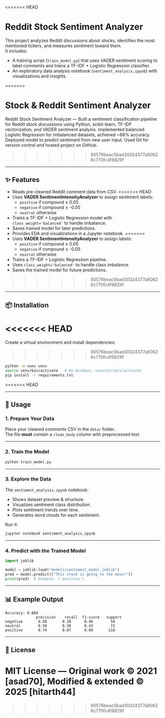 <<<<<<< HEAD
# Reddit Stock Sentiment Analyzer

This project analyzes Reddit discussions about stocks, identifies the most mentioned tickers, and measures sentiment toward them.  
It includes:

- A training script (`train_model.py`) that uses VADER sentiment scoring to label comments and trains a TF-IDF + Logistic Regression classifier.
- An exploratory data analysis notebook (`sentiment_analysis.ipynb`) with visualizations and insights.

=======
# Stock & Reddit Sentiment Analyzer

Reddit Stock Sentiment Analyzer — Built a sentiment classification pipeline for Reddit stock discussions using Python, scikit-learn, TF-IDF vectorization, and VADER sentiment analysis. Implemented balanced Logistic Regression for imbalanced datasets, achieved ~68% accuracy. Deployed model to predict sentiment from new user input. Used Git for version control and hosted project on GitHub.
>>>>>>> 90576beac0bad30324377a60626c770fc4f8829f
---

## ✨ Features

- Reads pre-cleaned Reddit comment data from CSV.
<<<<<<< HEAD
- Uses **VADER SentimentIntensityAnalyzer** to assign sentiment labels:
  - `positive` if compound ≥ 0.05
  - `negative` if compound ≤ -0.05
  - `neutral` otherwise
- Trains a TF-IDF + Logistic Regression model with `class_weight='balanced'` to handle imbalance.
- Saves trained model for later predictions.
- Provides EDA and visualizations in a Jupyter notebook.
=======
- Uses **VADER SentimentIntensityAnalyzer** to assign labels:
  - `positive` if compound ≥ 0.05
  - `negative` if compound ≤ -0.05
  - `neutral` otherwise
- Trains a TF-IDF + Logistic Regression pipeline.
- Uses `class_weight='balanced'` to handle class imbalance.
- Saves the trained model for future predictions.
>>>>>>> 90576beac0bad30324377a60626c770fc4f8829f

---

## 📦 Installation

<<<<<<< HEAD
=======
Create a virtual environment and install dependencies:

>>>>>>> 90576beac0bad30324377a60626c770fc4f8829f
```bash
python -m venv venv
source venv/bin/activate   # On Windows: venv\Scripts\activate
pip install -r requirements.txt
```
<<<<<<< HEAD

---

## 🚀 Usage

### 1. Prepare Your Data

Place your cleaned comments CSV in the `data/` folder.  
The file **must** contain a `clean_body` column with preprocessed text.

---

### 2. Train the Model

```bash
python train_model.py
```

---

### 3. Explore the Data

The `sentiment_analysis.ipynb` notebook:

- Shows dataset preview & structure.
- Visualizes sentiment class distribution.
- Plots sentiment trends over time.
- Generates word clouds for each sentiment.

Run it:

```bash
jupyter notebook sentiment_analysis.ipynb
```

---

### 4. Predict with the Trained Model

```python
import joblib

model = joblib.load("models/sentiment_model.joblib")
pred = model.predict(["This stock is going to the moon!"])
print(pred)  # Example: ['positive']
```

---

## 📊 Example Output

```
Accuracy: 0.684
              precision    recall  f1-score   support
negative       0.58       0.38      0.46        58
neutral        0.50       0.38      0.43        72
positive       0.74       0.87      0.80       218
```

---

## 📜 License

MIT License — Original work © 2021 [asad70], Modified & extended © 2025 [hitarth44]
=======
>>>>>>> 90576beac0bad30324377a60626c770fc4f8829f
